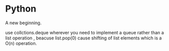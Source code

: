 # Python
A new beginning.

use collctions.deque wherever you need to implement a queue rather than a list operation , beacuse list.pop(0) cause shifting of list elements which is a O(n) operation.
